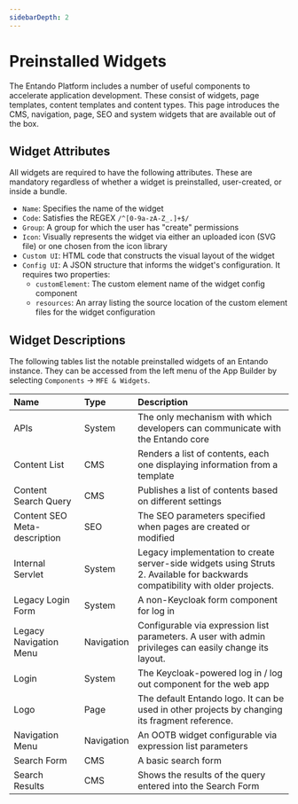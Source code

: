 ```yaml
---
sidebarDepth: 2
---
```


# Preinstalled Widgets


The Entando Platform includes a number of useful components to accelerate application development. These consist of widgets, page templates, content templates and content types. This page introduces the CMS, navigation, page, SEO and system widgets that are available out of the box. 

## Widget Attributes

All widgets are required to have the following attributes. These are mandatory regardless of whether a widget is preinstalled, user-created, or inside a bundle.

- `Name`: Specifies the name of the widget
- `Code`: Satisfies the REGEX `/^[0-9a-zA-Z_.]+$/`
- `Group`: A group for which the user has "create" permissions
- `Icon`: Visually represents the widget via either an uploaded icon (SVG file) or one chosen from the icon library
- `Custom UI`: HTML code that constructs the visual layout of the widget
- `Config UI`: A JSON structure that informs the widget's configuration. It requires two properties:
   - `customElement`: The custom element name of the widget config component
   - `resources`: An array listing the source location of the custom element files for the widget configuration
## Widget Descriptions

The following tables list the notable preinstalled widgets of an Entando instance. They can be accessed from the left menu of the App Builder by selecting `Components` → `MFE & Widgets`.


| Name | Type | Description |
| :- | :- | :- |
| APIs | System | The only mechanism with which developers can communicate with the Entando core |
| Content List | CMS | Renders a list of contents, each one displaying information from a template |
| Content Search Query | CMS | Publishes a list of contents based on different settings |
| Content SEO Meta-description | SEO | The SEO parameters specified when pages are created or modified |
| Internal Servlet | System | Legacy implementation to create server-side widgets using Struts 2. Available for backwards compatibility with older projects. |
| Legacy Login Form | System | A non-Keycloak form component for log in |
| Legacy Navigation Menu | Navigation | Configurable via expression list parameters. A user with admin privileges can easily change its layout. |
| Login | System | The Keycloak-powered log in / log out component for the web app |
| Logo | Page | The default Entando logo. It can be used in other projects by changing its fragment reference. | 
| Navigation Menu | Navigation | An OOTB widget configurable via expression list parameters |
| Search Form | CMS | A basic search form |
| Search Results | CMS | Shows the results of the query entered into the Search Form|

